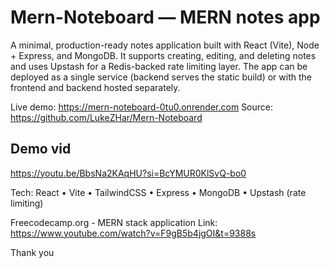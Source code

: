 # Mern-Noteboard — MERN notes app

A minimal, production-ready notes application built with React (Vite), Node + Express, and MongoDB. It supports creating, editing, and deleting notes and uses Upstash for a Redis-backed rate limiting layer. The app can be deployed as a single service (backend serves the static build) or with the frontend and backend hosted separately.

Live demo: https://mern-noteboard-0tu0.onrender.com
Source: https://github.com/LukeZHar/Mern-Noteboard

## Demo vid
https://youtu.be/BbsNa2KAqHU?si=BcYMUR0KlSvQ-bo0

Tech: React • Vite • TailwindCSS • Express • MongoDB • Upstash (rate limiting)

Freecodecamp.org - MERN stack application
Link: https://www.youtube.com/watch?v=F9gB5b4jgOI&t=9388s

Thank you